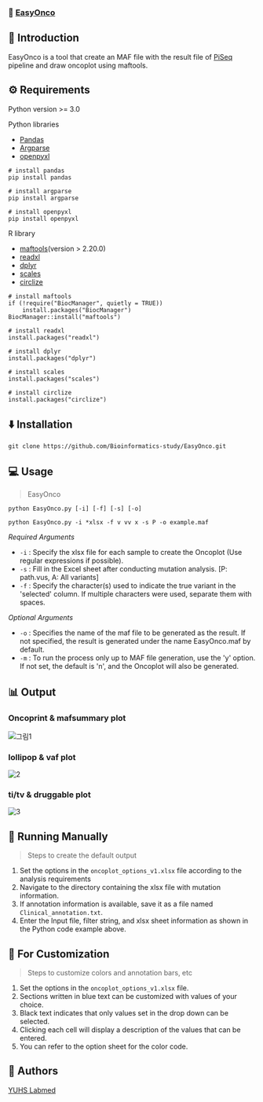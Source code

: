 ### 🎨 [EasyOnco](https://pear-backbone-021.notion.site/EasyOnco-d8e4113910d741d29f988026c95d853a?pvs=4)

## 💬 Introduction
EasyOnco is a tool that create an MAF file with the result file of [PiSeq](https://www.annlabmed.org/journal/view.html?doi=10.3343/alm.2023.43.4.328) pipeline and draw oncoplot using maftools.

## ⚙️ Requirements
Python version >= 3.0

Python libraries
- [Pandas](https://pypi.org/project/pandas/)
- [Argparse](https://pypi.org/project/argparse/)
- [openpyxl](https://openpyxl.readthedocs.io/en/stable/tutorial.html)
```
# install pandas
pip install pandas

# install argparse
pip install argparse

# install openpyxl
pip install openpyxl
```

R library
- [maftools](https://bioconductor.org/packages/release/bioc/html/maftools.html)(version > 2.20.0)
- [readxl](https://cran.r-project.org/web/packages/readxl/readme/README.html)
- [dplyr](https://cran.r-project.org/web/packages/dplyr/readme/README.html)
- [scales](https://cran.r-project.org/web/packages/scales/readme/README.html)
- [circlize](https://github.com/jokergoo/circlize)

```
# install maftools
if (!require("BiocManager", quietly = TRUE))
    install.packages("BiocManager")
BiocManager::install("maftools")

# install readxl
install.packages("readxl")

# install dplyr
install.packages("dplyr")

# install scales
install.packages("scales")

# install circlize
install.packages("circlize")
```

## ⬇️ Installation
```
git clone https://github.com/Bioinformatics-study/EasyOnco.git
```

## 💻 Usage
> EasyOnco
```
python EasyOnco.py [-i] [-f] [-s] [-o]
```
```
python EasyOnco.py -i *xlsx -f v vv x -s P -o example.maf
```
*Required Arguments*
- `-i` : Specify the xlsx file for each sample to create the Oncoplot (Use regular expressions if possible).
- `-s` : Fill in the Excel sheet after conducting mutation analysis. [P: path.vus, A: All variants]
- `-f` : Specify the character(s) used to indicate the true variant in the 'selected' column. If multiple characters were used, separate them with spaces.

*Optional Arguments*
- `-o` : Specifies the name of the maf file to be generated as the result. If not specified, the result is generated under the name EasyOnco.maf by default.
- `-m` : To run the process only up to MAF file generation, use the 'y' option. If not set, the default is 'n', and the Oncoplot will also be generated.

## 📊 Output
### Oncoprint & mafsummary plot
![그림1](https://github.com/user-attachments/assets/140e8f04-2526-4a14-a216-5b4798254f49)
### lollipop & vaf plot
![2](https://github.com/user-attachments/assets/a6a3e34b-b1fa-4340-9986-a4de4ce9e41b)
### ti/tv & druggable plot
![3](https://github.com/user-attachments/assets/b6b18976-a730-4dd0-8c1b-c2d90c3bdb26)

## 🤖 Running Manually
> Steps to create the default output
1. Set the options in the `oncoplot_options_v1.xlsx` file according to the analysis requirements
2. Navigate to the directory containing the xlsx file with mutation information.
3. If annotation information is available, save it as a file named `Clinical_annotation.txt`.
4. Enter the Input file, filter string, and xlsx sheet information as shown in the Python code example above.

## 🌈 For Customization
> Steps to customize colors and annotation bars, etc
1. Set the options in the `oncoplot_options_v1.xlsx` file.
2. Sections written in blue text can be customized with values of your choice.
3. Black text indicates that only values set in the drop down can be selected.
4. Clicking each cell will display a description of the values that can be entered.
5. You can refer to the option sheet for the color code.

## 👥 Authors
[YUHS Labmed](https://sites.google.com/view/diagnosticlaboratory/home)

